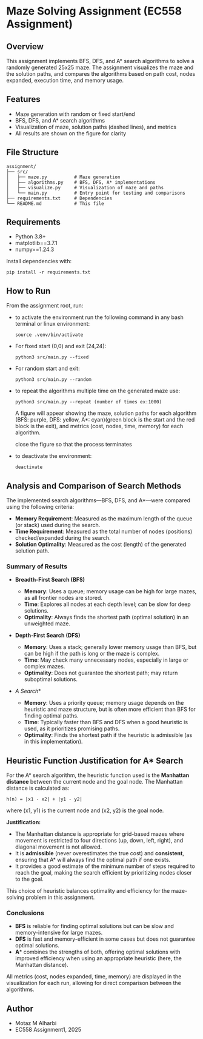 # Maze Solving Assignment (EC558 Assignment)

## Overview
This assignment implements BFS, DFS, and A* search algorithms to solve a randomly generated 25x25 maze. The assignment visualizes the maze and the solution paths, and compares the algorithms based on path cost, nodes expanded, execution time, and memory usage.

## Features
- Maze generation with random or fixed start/end
- BFS, DFS, and A* search algorithms
- Visualization of maze, solution paths (dashed lines), and metrics
- All results are shown on the figure for clarity

## File Structure
```
assignment/
├── src/
│   ├── maze.py          # Maze generation
│   ├── algorithms.py    # BFS, DFS, A* implementations
│   ├── visualize.py     # Visualization of maze and paths
│   └── main.py          # Entry point for testing and comparisons
├── requirements.txt     # Dependencies
└── README.md            # This file
```

## Requirements
- Python 3.8+
- matplotlib==3.7.1
- numpy==1.24.3

Install dependencies with:
```
pip install -r requirements.txt
```

## How to Run
From the assignment root, run:
- to activate the environment run the following command in any bash terminal or linux environment:
  ```
  source .venv/bin/activate
  ```
- For fixed start (0,0) and exit (24,24):
  ```
  python3 src/main.py --fixed
  ```
- For random start and exit:
  ```
  python3 src/main.py --random
  ```
- to repeat the algorithms multiple time on the generated maze use:
  ```
  python3 src/main.py --repeat (number of times ex:1000)
  ``` 
  A figure will appear showing the maze, solution paths for each algorithm (BFS: purple, DFS: yellow, A*: cyan)(green block is the start and the red block is the exit), and metrics (cost, nodes, time, memory) for each algorithm.

  close the figure so that the process terminates 

- to deactivate the environment:
  ```
  deactivate
  ```

## Analysis and Comparison of Search Methods

The implemented search algorithms—BFS, DFS, and A*—were compared using the following criteria:

- **Memory Requirement**: Measured as the maximum length of the queue (or stack) used during the search.
- **Time Requirement**: Measured as the total number of nodes (positions) checked/expanded during the search.
- **Solution Optimality**: Measured as the cost (length) of the generated solution path.

### Summary of Results

- **Breadth-First Search (BFS)**
  - **Memory**: Uses a queue; memory usage can be high for large mazes, as all frontier nodes are stored.
  - **Time**: Explores all nodes at each depth level; can be slow for deep solutions.
  - **Optimality**: Always finds the shortest path (optimal solution) in an unweighted maze.

- **Depth-First Search (DFS)**
  - **Memory**: Uses a stack; generally lower memory usage than BFS, but can be high if the path is long or the maze is complex.
  - **Time**: May check many unnecessary nodes, especially in large or complex mazes.
  - **Optimality**: Does not guarantee the shortest path; may return suboptimal solutions.

- **A* Search**
  - **Memory**: Uses a priority queue; memory usage depends on the heuristic and maze structure, but is often more efficient than BFS for finding optimal paths.
  - **Time**: Typically faster than BFS and DFS when a good heuristic is used, as it prioritizes promising paths.
  - **Optimality**: Finds the shortest path if the heuristic is admissible (as in this implementation).

## Heuristic Function Justification for A* Search

For the A* search algorithm, the heuristic function used is the **Manhattan distance** between the current node and the goal node. The Manhattan distance is calculated as:

    h(n) = |x1 - x2| + |y1 - y2|

where (x1, y1) is the current node and (x2, y2) is the goal node.

**Justification:**
- The Manhattan distance is appropriate for grid-based mazes where movement is restricted to four directions (up, down, left, right), and diagonal movement is not allowed.
- It is **admissible** (never overestimates the true cost) and **consistent**, ensuring that A* will always find the optimal path if one exists.
- It provides a good estimate of the minimum number of steps required to reach the goal, making the search efficient by prioritizing nodes closer to the goal.

This choice of heuristic balances optimality and efficiency for the maze-solving problem in this assignment.

### Conclusions
- **BFS** is reliable for finding optimal solutions but can be slow and memory-intensive for large mazes.
- **DFS** is fast and memory-efficient in some cases but does not guarantee optimal solutions.
- **A*** combines the strengths of both, offering optimal solutions with improved efficiency when using an appropriate heuristic (here, the Manhattan distance).

All metrics (cost, nodes expanded, time, memory) are displayed in the visualization for each run, allowing for direct comparison between the algorithms.

## Author
- Motaz M Alharbi 
- EC558 Assignment1, 2025
